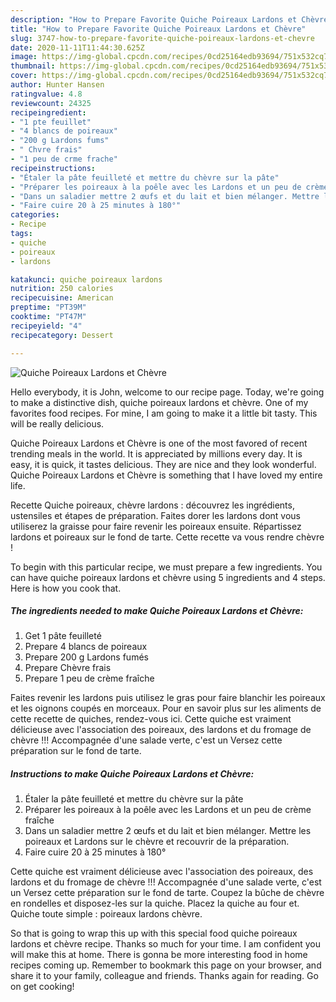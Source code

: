 ```yaml
---
description: "How to Prepare Favorite Quiche Poireaux Lardons et Chèvre"
title: "How to Prepare Favorite Quiche Poireaux Lardons et Chèvre"
slug: 3747-how-to-prepare-favorite-quiche-poireaux-lardons-et-chevre
date: 2020-11-11T11:44:30.625Z
image: https://img-global.cpcdn.com/recipes/0cd25164edb93694/751x532cq70/quiche-poireaux-lardons-et-chevre-photo-principale-de-la-recette.jpg
thumbnail: https://img-global.cpcdn.com/recipes/0cd25164edb93694/751x532cq70/quiche-poireaux-lardons-et-chevre-photo-principale-de-la-recette.jpg
cover: https://img-global.cpcdn.com/recipes/0cd25164edb93694/751x532cq70/quiche-poireaux-lardons-et-chevre-photo-principale-de-la-recette.jpg
author: Hunter Hansen
ratingvalue: 4.8
reviewcount: 24325
recipeingredient:
- "1 pte feuillet"
- "4 blancs de poireaux"
- "200 g Lardons fums"
- " Chvre frais"
- "1 peu de crme frache"
recipeinstructions:
- "Étaler la pâte feuilleté et mettre du chèvre sur la pâte"
- "Préparer les poireaux à la poêle avec les Lardons et un peu de crème fraîche"
- "Dans un saladier mettre 2 œufs et du lait et bien mélanger. Mettre les poireaux et Lardons sur le chèvre et recouvrir de la préparation."
- "Faire cuire 20 à 25 minutes à 180°"
categories:
- Recipe
tags:
- quiche
- poireaux
- lardons

katakunci: quiche poireaux lardons 
nutrition: 250 calories
recipecuisine: American
preptime: "PT39M"
cooktime: "PT47M"
recipeyield: "4"
recipecategory: Dessert

---
```



![Quiche Poireaux Lardons et Chèvre](https://img-global.cpcdn.com/recipes/0cd25164edb93694/751x532cq70/quiche-poireaux-lardons-et-chevre-photo-principale-de-la-recette.jpg)

Hello everybody, it is John, welcome to our recipe page. Today, we're going to make a distinctive dish, quiche poireaux lardons et chèvre. One of my favorites food recipes. For mine, I am going to make it a little bit tasty. This will be really delicious.

Quiche Poireaux Lardons et Chèvre is one of the most favored of recent trending meals in the world. It is appreciated by millions every day. It is easy, it is quick, it tastes delicious. They are nice and they look wonderful. Quiche Poireaux Lardons et Chèvre is something that I have loved my entire life.

Recette Quiche poireaux, chèvre lardons : découvrez les ingrédients, ustensiles et étapes de préparation. Faites dorer les lardons dont vous utiliserez la graisse pour faire revenir les poireaux ensuite. Répartissez lardons et poireaux sur le fond de tarte. Cette recette va vous rendre chèvre !


To begin with this particular recipe, we must prepare a few ingredients. You can have quiche poireaux lardons et chèvre using 5 ingredients and 4 steps. Here is how you cook that.

<!--inarticleads1-->

##### The ingredients needed to make Quiche Poireaux Lardons et Chèvre:

1. Get 1 pâte feuilleté
1. Prepare 4 blancs de poireaux
1. Prepare 200 g Lardons fumés
1. Prepare  Chèvre frais
1. Prepare 1 peu de crème fraîche


Faites revenir les lardons puis utilisez le gras pour faire blanchir les poireaux et les oignons coupés en morceaux. Pour en savoir plus sur les aliments de cette recette de quiches, rendez-vous ici. Cette quiche est vraiment délicieuse avec l&#39;association des poireaux, des lardons et du fromage de chèvre !!! Accompagnée d&#39;une salade verte, c&#39;est un Versez cette préparation sur le fond de tarte. 

<!--inarticleads2-->

##### Instructions to make Quiche Poireaux Lardons et Chèvre:

1. Étaler la pâte feuilleté et mettre du chèvre sur la pâte
1. Préparer les poireaux à la poêle avec les Lardons et un peu de crème fraîche
1. Dans un saladier mettre 2 œufs et du lait et bien mélanger. Mettre les poireaux et Lardons sur le chèvre et recouvrir de la préparation.
1. Faire cuire 20 à 25 minutes à 180°


Cette quiche est vraiment délicieuse avec l&#39;association des poireaux, des lardons et du fromage de chèvre !!! Accompagnée d&#39;une salade verte, c&#39;est un Versez cette préparation sur le fond de tarte. Coupez la bûche de chèvre en rondelles et disposez-les sur la quiche. Placez la quiche au four et. Quiche toute simple : poireaux lardons chèvre. 

So that is going to wrap this up with this special food quiche poireaux lardons et chèvre recipe. Thanks so much for your time. I am confident you will make this at home. There is gonna be more interesting food in home recipes coming up. Remember to bookmark this page on your browser, and share it to your family, colleague and friends. Thanks again for reading. Go on get cooking!
